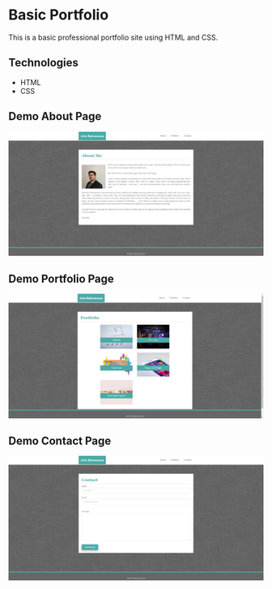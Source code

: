 # Basic Portfolio
This is a basic professional portfolio site using HTML and CSS.

## Technologies

* HTML
* CSS

## Demo About Page
![Demo1](demo/demo1.png "Demo About Page")

## Demo Portfolio Page
![Demo2](demo/demo2.png "Demo Portfolio Page")

## Demo Contact Page
![Demo3](demo/demo3.png "Demo Contact Page")